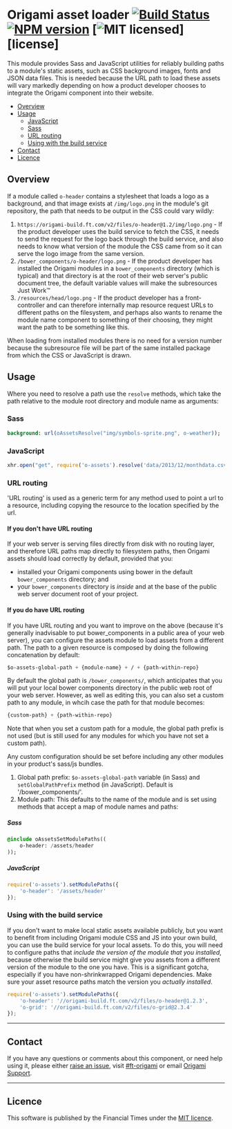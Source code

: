 # Origami asset loader [![Build Status](https://circleci.com/gh/Financial-Times/o-assets.png?style=shield&circle-token=fa399be931a86c55510a392198e48bbfeb3bab42)](https://circleci.com/gh/Financial-Times/o-assets) [![NPM version](https://img.shields.io/npm/v/@financial-times/health-check.svg)](https://www.npmjs.com/package/@financial-times/health-check) [![MIT licensed](https://img.shields.io/badge/license-MIT-blue.svg)][license]


This module provides Sass and JavaScript utilities for reliably building paths to a module's static assets, such as CSS background images, fonts and JSON data files. This is needed because the URL path to load these assets will vary markedly depending on how a product developer chooses to integrate the Origami component into their website.

- [Overview](#overview)
- [Usage](#usage)
	- [JavaScript](#javascript)
	- [Sass](#sass)
	- [URL routing](#url-routing)
	- [Using with the build service](#using-with-the-build-service)
- [Contact](#contact)
- [Licence](#licence)


## Overview

If a module called `o-header` contains a stylesheet that loads a logo as a background, and that image exists at `/img/logo.png` in the module's git repository, the path that needs to be output in the CSS could vary wildly:

1. `https://origami-build.ft.com/v2/files/o-header@1.2/img/logo.png` - If the product developer uses the build service to fetch the CSS, it needs to send the request for the logo back through the build service, and also needs to know what version of the module the CSS came from so it can serve the logo image from the same version.
1. `/bower_components/o-header/logo.png` - If the product developer has installed the Origami modules in a `bower_components` directory (which is typical) and that directory is at the root of their web server's public document tree, the default variable values will make the subresources Just Work&trade;
1. `/resources/head/logo.png` - If the product developer has a front-controller and can therefore internally map resource request URLs to different paths on the filesystem, and perhaps also wants to rename the module name component to something of their choosing, they might want the path to be something like this.

When loading from installed modules there is no need for a version number because the subresource file will be part of the same installed package from which the CSS or JavaScript is drawn.

## Usage

Where you need to resolve a path use the `resolve` methods, which take the path relative to the module root directory and module name as arguments:

### Sass

```sass
background: url(oAssetsResolve("img/symbols-sprite.png", o-weather));
```

### JavaScript

```js
xhr.open("get", require('o-assets').resolve('data/2013/12/monthdata.csv', 'o-weather'));
```

### URL routing

'URL routing' is used as a generic term for any method used to point a url to a resource, including copying the resource to the location specified by the url.

#### If you don't have URL routing

If your web server is serving files directly from disk with no routing layer, and therefore URL paths map directly to filesystem paths, then Origami assets should load correctly by default, provided that you:

* installed your Origami components using bower in the default `bower_components` directory; and
* your `bower_components` directory is *inside* and at the base of the public web server document root of your project.

#### If you do have URL routing

If you have URL routing and you want to improve on the above (because it's generally inadvisable to put bower_components in a public area of your web server), you can configure the assets module to load assets from a different path. The path to a given resource is composed by doing the following concatenation by default:

```sass
$o-assets-global-path + {module-name} + / + {path-within-repo}
```

By default the global path is `/bower_components/`, which anticipates that you will put your local bower components directory in the public web root of your web server.  However, as well as editing this, you can also set a custom path to any module, in whcih case the path for that module becomes:

```sass
{custom-path} + {path-within-repo}
```

Note that when you set a custom path for a module, the global path prefix is not used (but is still used for any modules for which you have not set a custom path).

Any custom configuration should be set before including any other modules in your product's sass/js bundles.

1. Global path prefix: `$o-assets-global-path` variable (in Sass) and `setGlobalPathPrefix` method (in JavaScript).  Default is '/bower_components/'.
1. Module path: This defaults to the name of the module and is set using methods that accept a map of module names and paths:

##### Sass

```sass
@include oAssetsSetModulePaths((
	o-header: /assets/header
));
```

##### JavaScript

```js
require('o-assets').setModulePaths({
	'o-header': '/assets/header'
});
```

### Using with the build service

If you don't want to make local static assets available publicly, but you want to benefit from including Origami module CSS and JS into your own build, you can use the build service for your local assets.  To do this, you will need to configure paths that *include the version of the module that you installed*, because otherwise the build service might give you assets from a different version of the module to the one you have.  This is a significant gotcha, especially if you have non-shrinkwrapped Origami dependencies.  Make sure your asset resource paths match the version you *actually installed*.

```js
require('o-assets').setModulePaths({
	'o-header': '//origami-build.ft.com/v2/files/o-header@1.2.3',
	'o-grid': '//origami-build.ft.com/v2/files/o-grid@2.3.4'
});
```

---

## Contact

If you have any questions or comments about this component, or need help using it, please either [raise an issue](https://github.com/Financial-Times/o-assets/issues), visit [#ft-origami](https://financialtimes.slack.com/messages/ft-origami/) or email [Origami Support](mailto:origami-support@ft.com).

----

## Licence

This software is published by the Financial Times under the [MIT licence](http://opensource.org/licenses/MIT).
